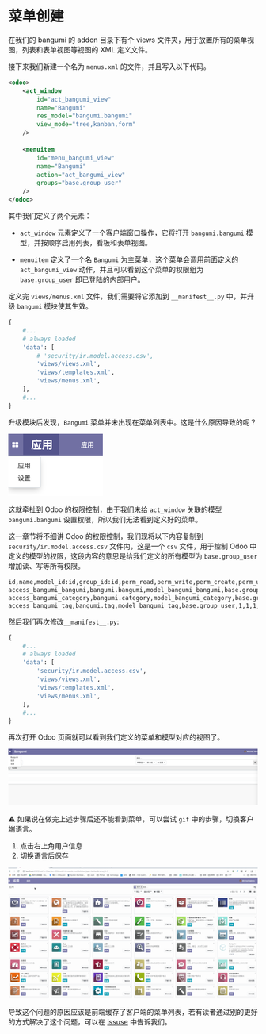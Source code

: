 # 菜单创建

在我们的 bangumi 的 addon 目录下有个 views 文件夹，用于放置所有的菜单视图，列表和表单视图等视图的 XML 定义文件。  

接下来我们新建一个名为 `menus.xml` 的文件，并且写入以下代码。  

```xml
<odoo>
    <act_window
        id="act_bangumi_view"
        name="Bangumi"
        res_model="bangumi.bangumi"
        view_mode="tree,kanban,form"
    />

    <menuitem
        id="menu_bangumi_view"
        name="Bangumi"
        action="act_bangumi_view"
        groups="base.group_user"
    />
</odoo>
```

其中我们定义了两个元素：  

* `act_window` 元素定义了一个客户端窗口操作，它将打开 `bangumi.bangumi` 模型，并按顺序启用列表，看板和表单视图。  

* `menuitem` 定义了一个名 `Bangumi` 为主菜单，这个菜单会调用前面定义的 `act_bangumi_view` 动作，并且可以看到这个菜单的权限组为 `base.group_user` 即已登陆的内部用户。

定义完 `views/menus.xml` 文件，我们需要将它添加到 `__manifest__.py` 中，并升级 `bangumi` 模块使其生效。

```python
{
    #...
    # always loaded
    'data': [
        # 'security/ir.model.access.csv',
        'views/views.xml',
        'views/templates.xml',
        'views/menus.xml',
    ],
    #...
}
```

升级模块后发现，`Bangumi` 菜单并未出现在菜单列表中。这是什么原因导致的呢？  

![create-menu-1](../assets/images/create-menu-1.png)

这就牵扯到 Odoo 的权限控制，由于我们未给 `act_window` 关联的模型 `bangumi.bangumi` 设置权限，所以我们无法看到定义好的菜单。  

这一章节将不细讲 Odoo 的权限控制，我们现将以下内容复制到 `security/ir.model.access.csv` 文件内，这是一个 `csv` 文件，用于控制 Odoo 中定义的模型的权限，这段内容的意思是给我们定义的所有模型为 `base.group_user` 增加读、写等所有权限。  

```csv
id,name,model_id:id,group_id:id,perm_read,perm_write,perm_create,perm_unlink
access_bangumi_bangumi,bangumi.bangumi,model_bangumi_bangumi,base.group_user,1,1,1,1
access_bangumi_category,bangumi.category,model_bangumi_category,base.group_user,1,1,1,1
access_bangumi_tag,bangumi.tag,model_bangumi_tag,base.group_user,1,1,1,1
```

然后我们再次修改`__manifest__.py`:  

```python
{
    #...
    # always loaded
    'data': [
        'security/ir.model.access.csv',
        'views/views.xml',
        'views/templates.xml',
        'views/menus.xml',
    ],
    #...
}
```

再次打开 Odoo 页面就可以看到我们定义的菜单和模型对应的视图了。  

![create-menu-2](../assets/images/create-menu-2.png)

⚠️ 如果说在做完上述步骤后还不能看到菜单，可以尝试 `gif` 中的步骤，切换客户端语言。

1. 点击右上角用户信息
2. 切换语言后保存

![create-menu-3](../assets/images/create-menu-3.gif)

导致这个问题的原因应该是前端缓存了客户端的菜单列表，若有读者通过别的更好的方式解决了这个问题，可以在 [issuse](https://github.com/TNK-Studio/Odoo-Book/issues) 中告诉我们。
